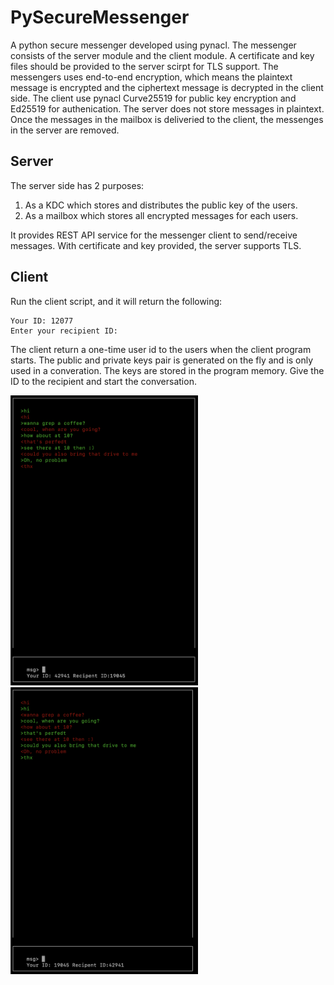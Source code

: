 # PySecureMessenger
A python secure messenger developed using pynacl. The messenger consists of the server module and the client module. A certificate and key files should be provided to the server scirpt for TLS support. The messengers uses end-to-end encryption, which means the plaintext message is encrypted and the ciphertext message is decrypted in the client side. The client use pynacl Curve25519 for public key encryption and Ed25519 for authenication. The server does not store messages in plaintext. Once the messages in the mailbox is deliveried to the client, the messenges in the server are removed. 

## Server
The server side has 2 purposes:
1. As a KDC which stores and distributes the public key of the users. 
2. As a mailbox which stores all encrypted messages for each users. 

It provides REST API service for the messenger client to send/receive messages. With certificate and key provided, the server supports TLS.

## Client
Run the client script, and it will return the following:
```
Your ID: 12077
Enter your recipient ID:
```
The client return a one-time user id to the users when the client program starts. The public and private keys pair is generated on the fly and is only used in a converation. The keys are stored in the program memory. Give the ID to the recipient and start the conversation.

<span>
<img src="https://github.com/kitshinghk-crypto/PySecureMessenger/blob/master/psm_screenshot.png?raw=true" alt="Your image title" width="300"/>
<img src="https://github.com/kitshinghk-crypto/PySecureMessenger/blob/master/psm_screenshot_2.png?raw=true" alt="Your image title" width="300"/>
</span>
